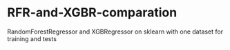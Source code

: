 # RFR-and-XGBR-comparation
RandomForestRegressor and XGBRegressor on sklearn with one dataset for training and tests
